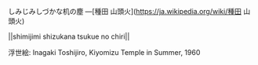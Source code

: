 しみじみしづかな机の塵
—[種田 山頭火](https://ja.wikipedia.org/wiki/種田 山頭火)

||shimijimi shizukana tsukue no chiri||

浮世絵: Inagaki Toshijiro, Kiyomizu Temple in Summer, 1960